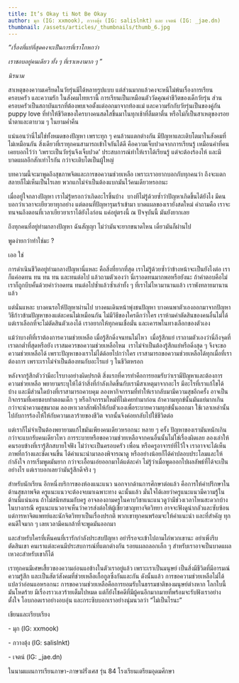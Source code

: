 ```yaml
---
title: It’s Okay ti Not Be Okay
author: มุก (IG: xxmook), กวางตุ้ง (IG: salislnkt) และ เจตน์ (IG: _jae.dn)
thumbnail: /assets/articles/_thumbnails/thumb_6.jpg
---
```


_“เรื่องที่แย่ที่สุดคงจะเป็นการที่เราโกหกว่า_

_เราชอบอยู่คนเดียว ทั้ง ๆ ที่เราเหงามาก ๆ ”_

_นิรนาม_

สาเหตุของความเครียดในวัยรุ่นมีได้หลายรูปแบบ
แต่ส่วนมากแล้วคงจะหนีไม่พ้นเรื่องการเรียน ครอบครัว และความรัก
ในสังคมไทยเรานี้ การเรียนเป็นเหมือนตัววัดคุณค่าชีวิตของเด็กวัยรุ่น
ส่วนครอบครัวเป็นสถาบันแรกที่ต้องพบเจอตั้งแต่ออกมาจากท้องแม่
และความรักกับวัยรุ่นเป็นของคู่กัน puppy love
ที่ทำให้ชีวิตของใครบางคนสดใสขึ้นมาในทุกเช้าที่ลืมตาตื่น
หรือไม่ก็เป็นสาเหตุของรอยน้ำตาและตาบวม ๆ ในยามค่ำคืน

แน่นอนว่านี่ไม่ใช่ทั้งหมดของปัญหา เพราะทุก ๆ คนล้วนแตกต่างกัน
มีปัญหาและเติบโตมาในสังคมที่ไม่เหมือนกัน
สิ่งเดียวที่เราทุกคนสามารถเข้าใจกันได้ดี คือความเจ็บปวดจากการเรียนรู้
เหมือนคำที่คนเคยบอกไว้ว่า ‘เพราะเป็นวัยรุ่นจึงเจ็บปวด’
ประสบการณ์ทำให้เราได้เรียนรู้ แต่จะต้องร้องไห้
และมีบาดแผลอีกสักเท่าไรกัน กว่าจะเติบโตเป็นผู้ใหญ่

บทความนี้จะมาพูดถึงสุขภาพจิตและการขอความช่วยเหลือ
เพราะเราอยากบอกกับทุกคนว่า ถึงจะแตกสลายก็ไม่เห็นเป็นไรเลย
พวกแกไม่จำเป็นต้องแบกมันไว้คนเดียวหรอกนะ

เมื่ออยู่ใจกลางปัญหา เราไม่รู้หรอกว่าเกิดอะไรขึ้นบ้าง 
บางทีไม่รู้ด้วยซ้ำว่าปัญหาเกิดขึ้นได้ยังไง
มีคนบอกว่าเวลาจะเยียวยาทุกอย่าง แต่ตอนที่ปัญหารุมเร้าเข้ามา
บาดแผลของเรายังสดใหม่ คำถามคือ
เราจะทนจนถึงตอนที่เวลาเยียวยาเราได้ยังไงก่อน แค่อยู่ตรงนี้ ณ ปัจจุบันนี้
มันยังยากเลย

ถึงทุกคนที่อยู่ท่ามกลางปัญหา ฉันสัญญา ไม่ว่ามันจะยากขนาดไหน
เดี๋ยวมันก็ผ่านไป

พูดง่ายกว่าทำใช่มะ ?

เออ ใช่

การดำเนินชีวิตอยู่ท่ามกลางปัญหานี่แหละ คือสิ่งที่ยากที่สุด
เราไม่รู้ด้วยซ้ำว่าข้างหน้าจะเป็นยังไงต่อ เราก็แค่อดทน ทน ทน ทน
และทนต่อไป แล้วถามตัวเองว่า นี่เราอดทนมากพอหรือยังนะ ถ้าคำตอบคือไม่
เราก็ถูกบีบคั้นด้วยคำว่าอดทน ทนต่อไปซ้ำแล้วซ้ำเล่าทั้ง ๆ
ที่เราไม่ไหวมานานแล้ว เราพังทลายมานานแล้ว

แต่นั่นแหละ บางคนรอให้ปัญหาผ่านไป บางคนเดินหน้าพุ่งชนปัญหา
บางคนพาตัวเองออกมาจากปัญหา วิธีก้าวข้ามปัญหาของแต่ละคนไม่เหมือนกัน
ไม่มีวิธีของใครดีกว่าใคร เราห้ามคำตัดสินของคนอื่นไม่ได้
แต่เราเลือกที่จะไม่ตัดสินตัวเองได้ เราอยากให้ทุกคนเชื่อมั่น
และเคารพในทางเลือกของตัวเอง

แม้ว่าบางทีที่เราต้องการความช่วยเหลือ เมื่อรู้สึกดิ่งจนทนไม่ไหว 
เมื่อรู้สึกแย่ เราถามตัวเองว่านี่ถึงจุดที่เราตกต่ำที่สุดหรือยัง
เราสมควรขอความช่วยเหลือไหม  เราไม่จำเป็นต้องรู้สึกแย่หรือดิ่งสุด ๆ
จึงจะขอความช่วยเหลือได้ เพราะปัญหาของเราไม่ได้ด้อยไปกว่าใคร
เราสามารถขอความช่วยเหลือได้ทุกเมื่อที่เราต้องการ
เพราะเราไม่จำเป็นต้องทนกับอะไรแย่ ๆ ในชีวิตหรอก

หลังจากรู้สึกตัวว่ามีอะไรบางอย่างผิดปรกติ
สิ่งแรกที่ควรทำคือการยอมรับว่าเรามีปัญหาและต้องการความช่วยเหลือ
พยายามระบุให้ได้ว่าสิ่งที่กำลังเกิดขึ้นกับเรามีสาเหตุมาจากอะไร
มีอะไรที่เราแก้ไขได้บ้าง และมีส่วนใดบ้างที่เราสามารถควบคุม
ลองหากิจกรรมที่ทำให้เรากลับมามีความสุขอีกครั้ง
อาจเป็นกิจกรรมที่เคยชอบทำตอนเด็ก ๆ หรือกิจกรรมใหม่ที่ไม่เคยทำมาก่อน
ถ้าความทุกข์นั้นมันแย่มากเกินกว่าจะนำความสุขมาถม
ลองหาเวลาสักพักให้กับตัวเองเพื่อระบายความทุกข์นั้นออกมา
ใช้เวลาเหล่านั้นไปกับการร้องไห้ให้กับความเลวร้ายของชีวิต
จากนั้นจึงค่อยกลับไปใช้ชีวิตต่อ

แต่เราก็ไม่จำเป็นต้องพยายามแก้ไขมันเพียงคนเดียวหรอกนะ หลาย ๆ ครั้ง
ปัญหาของเรามันหนักเกินกว่าจะแบกรับคนเดียวไหว
การระบายหรือขอความช่วยเหลือจากคนอื่นนั้นไม่ใช่เรื่องผิดเลย
ลองเล่าให้คนรอบข้างที่เรารู้สึกสบายใจฟัง ไม่ว่าจะเป็นครอบครัว เพื่อน
หรือครูอาจารย์ที่ไว้ใจ เราอาจจะได้เห็นภาพที่กว้างและชัดเจนขึ้น
ได้คำแนะนำมาลองพิจารณาดู หรืออย่างน้อยก็ได้คำปลอบประโลมและให้กำลังใจ
การเริ่มพูดมันยาก กว่าจะเอื้อนเอ่ยออกมาได้แต่ละคำ
ไม่รู้ว่าเมื่อพูดออกไปผลลัพธ์ที่ได้จะเป็นอย่างไร
แต่เราบอกเลยว่ามันรู้สึกดีจริง ๆ

สำหรับนักเรียน อีกหนึ่งบริการของห้องแนะแนว นอกจากด้านการศึกษาต่อแล้ว
คือการให้คำปรึกษาในด้านสุขภาพจิต ครูแนะแนวจะต้องจบมาเฉพาะทาง ฉะนั้นแล้ว
มั่นใจได้เลยว่าครูแนะแนวมีความรู้ในด้านนี้แน่นอน ถ้าไม่สนิทสนมกับครู
อาจลองถามครูในคาบวิชาแนะแนวดูว่ามีช่วงเวลาไหนสะดวกบ้าง ในบางกรณี
ครูแนะแนวอาจเห็นว่าควรส่งต่อให้ผู้เชี่ยวชาญทางจิตวิทยา
อาจจะฟังดูน่ากลัวและซับซ้อน
แต่การหาจิตแพทย์และนักจิตวิทยาเป็นเรื่องปรกติ
พวกเขาทุกคนพร้อมจะให้คำแนะนำ และที่สำคัญ ทุกคนดีใจมาก ๆ
เลยเวลามีคนกล้าที่จะพูดมันออกมา

และสำหรับใครที่เห็นคนที่เรารักกำลังประสบปัญหา
อย่ารีรอจะเข้าไปถามไถ่พวกเขานะ อย่าเพิ่งรีบตัดสินเขา
คนเราแต่ละคนมีประสบการณ์ที่แตกต่างกัน รอยแผลถลอกเล็ก ๆ
สำหรับเราอาจเป็นบาดแผลเหวอะสำหรับเขาก็ได้

เราทุกคนมีเศษเสี้ยวของความอ่อนแอข้างในตัวเราอยู่แล้ว เพราะเราเป็นมนุษย์
เป็นสิ่งมีชีวิตที่มีอารมณ์ความรู้สึก
และเป็นสัตว์สังคมที่ช่วยเหลือเกื้อกูลซึ่งกันและกัน ดังนั้นแล้ว
การขอความช่วยเหลือไม่ได้แปลว่าอ่อนแอหรอกนะ
การขอความช่วยเหลือคือการยอมรับในธรรมชาติของมนุษย์ต่างหาก
โลกใบนี้มันโหดร้าย มีเรื่องราวเลวร้ายเต็มไปหมด
แต่ก็ยังโชคดีที่มีผู้คนอีกมากมายที่พร้อมจะรับฟังเราอย่างตั้งใจ
โอบกอดเราอย่างอบอุ่น และกระซิบบอกเราอย่างนุ่มนวลว่า “ไม่เป็นไรนะ”

เขียนและเรียบเรียง

\- มุก (IG: xxmook)

\- กวางตุ้ง (IG: salislnkt)

\- เจตน์ (IG: \_jae.dn)

ในนามแผนการเรียนภาษา-ภาษาฝรั่งเศส รุ่น 84 โรงเรียนเตรียมอุดมศึกษา
